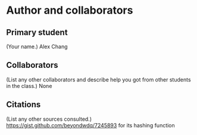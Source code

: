 Author and collaborators
========================

Primary student
---------------
(Your name.)
Alex Chang


Collaborators
-------------
(List any other collaborators and describe help you got from other students
in the class.)
None


Citations
---------
(List any other sources consulted.)
https://gist.github.com/beyondwdq/7245893
for its hashing function
